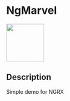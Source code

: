 # NgMarvel
<img src="http://i.annihil.us/u/prod/marvel/i/mg/9/c0/527bb7b37ff55.jpg" style="width: 100px;" />

## Description
Simple demo for NGRX
